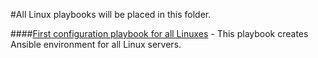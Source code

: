 #All Linux playbooks will be placed in this folder.

####[First configuration playbook for all Linuxes](https://github.com/jamalshahverdiev/ansible-playbooks-in-practice/tree/master/linux-playbooks/first-linux-playbook) - This playbook creates Ansible environment for all Linux servers.

